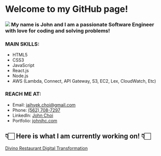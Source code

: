 # Welcome to my GitHub page!

<div>
 <div>
  <img align="left" src="https://user-images.githubusercontent.com/57784907/87011584-f7758100-c17c-11ea-953d-34b5a700c365.png">
 </div>
 <div>
  <h3>My name is John and I am a passionate Software Engineer with love for coding and solving problems!</h3>
  <h3>MAIN SKILLS:</h3>
  <ul>
   <li>HTML5</li>
   <li>CSS3</li>
   <li>JavaScript</li>
   <li>React.js</li>
   <li>Node.js</li>
   <li>AWS (Lambda, Connect, API Gateway, S3, EC2, Lex, CloudWatch, Etc)</li>
  </ul>
  <h3>REACH ME AT:</h3>
  <ul>
   <li>Email: <a href="mailto:jaihyek.choi@gmail.com">jaihyek.choi@gmail.com</a></li>
   <li>Phone: <a href="tel:1-562-708-7297">(562) 708-7297</a></li>
   <li>LinkedIn: <a href="https://www.linkedin.com/in/johnjaihyekchoi/">John Choi</a></li>
   <li>Portfolio: <a href="https://johnjhc.com">johnjhc.com</a></li>
  </ul>
 </div>
</div>

<div>
 <h2>
  👇🏻  Here is what I am currently working on! 👇🏻
 </h2>
 <a href="https://github.com/john-jaihyek-choi/divino_ristorante">Divino Restaurant Digital Transformation</a>
</div>
<!--
**john-jaihyek-choi/john-jaihyek-choi** is a ✨ _special_ ✨ repository because its `README.md` (this file) appears on your GitHub profile.

Here are some ideas to get you started:

- 🔭 I’m currently working on ...
- 🌱 I’m currently learning ...
- 👯 I’m looking to collaborate on ...
- 🤔 I’m looking for help with ...
- 💬 Ask me about ...
- 📫 How to reach me: ...
- 😄 Pronouns: ...
- ⚡ Fun fact: ...
-->
